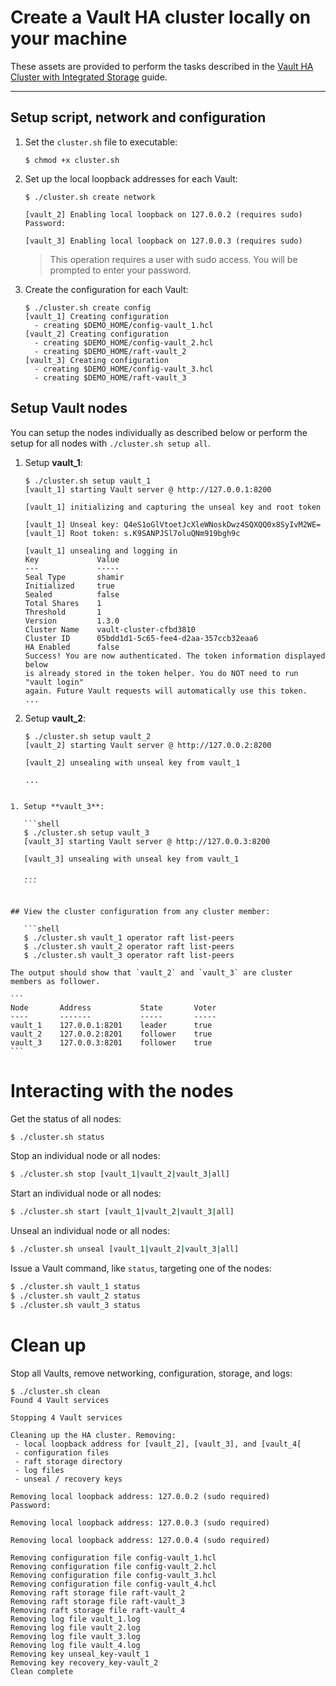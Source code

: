# Create a Vault HA cluster locally on your machine

These assets are provided to perform the tasks described in the [Vault HA Cluster with Integrated Storage](https://learn.hashicorp.com/vault/operations/raft-storage) guide.

---

## Setup script, network and configuration

1. Set the `cluster.sh` file to executable:

    ```shell
    $ chmod +x cluster.sh
    ```

1. Set up the local loopback addresses for each Vault:

    ```shell
    $ ./cluster.sh create network

    [vault_2] Enabling local loopback on 127.0.0.2 (requires sudo)
    Password:

    [vault_3] Enabling local loopback on 127.0.0.3 (requires sudo)
    ```

    > This operation requires a user with sudo access. You will be prompted to enter
    your password.

1. Create the configuration for each Vault:

    ```shell
    $ ./cluster.sh create config
    [vault_1] Creating configuration
      - creating $DEMO_HOME/config-vault_1.hcl
    [vault_2] Creating configuration
      - creating $DEMO_HOME/config-vault_2.hcl
      - creating $DEMO_HOME/raft-vault_2
    [vault_3] Creating configuration
      - creating $DEMO_HOME/config-vault_3.hcl
      - creating $DEMO_HOME/raft-vault_3
    ```

## Setup Vault nodes

You can setup the nodes individually as described below or perform the setup for
all nodes with `./cluster.sh setup all`.

1. Setup **vault_1**:

    ```shell
    $ ./cluster.sh setup vault_1
    [vault_1] starting Vault server @ http://127.0.0.1:8200

    [vault_1] initializing and capturing the unseal key and root token

    [vault_1] Unseal key: Q4eS1oGlVtoetJcXleWNoskDwz4SQXQQ0x8SyIvM2WE=
    [vault_1] Root token: s.K9SANPJSl7oluQNm919bgh9c

    [vault_1] unsealing and logging in
    Key             Value
    ---             -----
    Seal Type       shamir
    Initialized     true
    Sealed          false
    Total Shares    1
    Threshold       1
    Version         1.3.0
    Cluster Name    vault-cluster-cfbd3810
    Cluster ID      05bdd1d1-5c65-fee4-d2aa-357ccb32eaa6
    HA Enabled      false
    Success! You are now authenticated. The token information displayed below
    is already stored in the token helper. You do NOT need to run "vault login"
    again. Future Vault requests will automatically use this token.
    ...
    ```

1. Setup **vault_2**:

    ```shell
    $ ./cluster.sh setup vault_2
    [vault_2] starting Vault server @ http://127.0.0.2:8200
   
    [vault_2] unsealing with unseal key from vault_1
   
    ...
 ```

1. Setup **vault_3**:

    ```shell
    $ ./cluster.sh setup vault_3
    [vault_3] starting Vault server @ http://127.0.0.3:8200
   
    [vault_3] unsealing with unseal key from vault_1
    
    ...
    ```


## View the cluster configuration from any cluster member:

    ```shell
    $ ./cluster.sh vault_1 operator raft list-peers
    $ ./cluster.sh vault_2 operator raft list-peers
    $ ./cluster.sh vault_3 operator raft list-peers
   ```

    The output should show that `vault_2` and `vault_3` are cluster members as follower.

    ```
    Node       Address           State       Voter
    ----       -------           -----       -----
    vault_1    127.0.0.1:8201    leader      true
    vault_2    127.0.0.2:8201    follower    true
    vault_3    127.0.0.3:8201    follower    true
    ```

# Interacting with the nodes

Get the status of all nodes:

```sh
$ ./cluster.sh status
```

Stop an individual node or all nodes:

```sh
$ ./cluster.sh stop [vault_1|vault_2|vault_3|all]
```

Start an individual node or all nodes:

```sh
$ ./cluster.sh start [vault_1|vault_2|vault_3|all]
```

Unseal an individual node or all nodes:

```sh
$ ./cluster.sh unseal [vault_1|vault_2|vault_3|all]
```

Issue a Vault command, like `status`, targeting one of the nodes:

```sh
$ ./cluster.sh vault_1 status
$ ./cluster.sh vault_2 status
$ ./cluster.sh vault_3 status
```

# Clean up

Stop all Vaults, remove networking, configuration, storage, and logs:

```shell
$ ./cluster.sh clean
Found 4 Vault services

Stopping 4 Vault services

Cleaning up the HA cluster. Removing:
 - local loopback address for [vault_2], [vault_3], and [vault_4[
 - configuration files
 - raft storage directory
 - log files
 - unseal / recovery keys

Removing local loopback address: 127.0.0.2 (sudo required)
Password:

Removing local loopback address: 127.0.0.3 (sudo required)

Removing local loopback address: 127.0.0.4 (sudo required)

Removing configuration file config-vault_1.hcl
Removing configuration file config-vault_2.hcl
Removing configuration file config-vault_3.hcl
Removing configuration file config-vault_4.hcl
Removing raft storage file raft-vault_2
Removing raft storage file raft-vault_3
Removing raft storage file raft-vault_4
Removing log file vault_1.log
Removing log file vault_2.log
Removing log file vault_3.log
Removing log file vault_4.log
Removing key unseal_key-vault_1
Removing key recovery_key-vault_2
Clean complete
```

